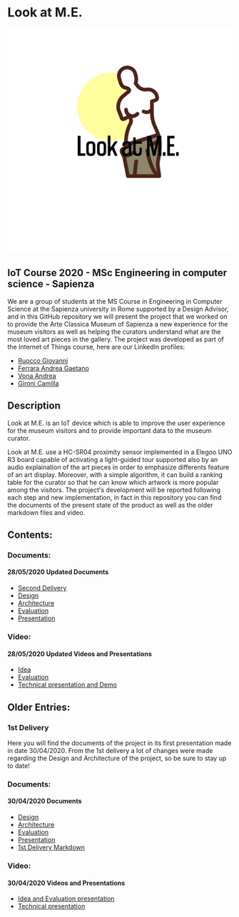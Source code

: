 
# Look at M.E.

![Project Logo](https://github.com/giovanniruocco/smartmuseum/blob/master/images/logo.png)

## IoT Course 2020 - MSc Engineering in computer science - Sapienza

We are a group of students at the MS Course in Engineering in Computer Science at the Sapienza university in Rome supported by a Design Advisor, and in this GitHub repository we will present the project that we worked on to provide the Arte Classica Museum of Sapienza a new experience for the museum visitors as well as helping the curators understand what are the most loved art pieces in the gallery.
The project was developed as part of the Internet of Things course, here are our LinkedIn profiles:

- [Ruocco Giovanni](https://www.linkedin.com/in/giovanniruocco07)
- [Ferrara Andrea Gaetano](https://www.linkedin.com/in/andrea-gaetano-ferrara-98a5371a3)
- [Vona Andrea](https://www.linkedin.com/in/andrea-vona-96b832165)
- [Gironi Camilla](https://www.linkedin.com/in/camilla-gironi)

## Description

Look at M.E. is an IoT device which is able to improve the user experience for the museum visitors and to provide important data to the museum curator.

Look at M.E. use a HC-SR04 proximity sensor implemented in a Elegoo UNO R3 board capable of activating a light-guided tour supported also by an audio explaination of the art pieces in order to emphasize differents feature of an art display.
Moreover, with a simple algorithm, it can build a ranking table for the curator so that he can know which artwork is more popular among the visitors.
The project's development will be reported following each step and new implementation, in fact in this repository you can find the documents of the present state of the product as well as the older markdown files and video.

## Contents:

### Documents:

#### 28/05/2020 Updated Documents

- [Second Delivery](https://github.com/giovanniruocco/smartmuseum/blob/master/2nd%20Delivery.md)
- [Design](https://github.com/giovanniruocco/smartmuseum/blob/master/Design_2805.md)
- [Architecture](https://github.com/giovanniruocco/smartmuseum/blob/master/Architecture_2805.md)
- [Evaluation](https://github.com/giovanniruocco/smartmuseum/blob/master/Evaluation_2805.md)
- [Presentation](https://github.com/giovanniruocco/smartmuseum/blob/master/Presentation.pdf)

### Video:

#### 28/05/2020 Updated Videos and Presentations

- [Idea](https://www.youtube.com/watch?v=_c1rHA_vbpU)
- [Evaluation](https://youtu.be/G556htPPm2g)
- [Technical presentation and Demo](https://www.youtube.com/watch?v=qv295bPE5Qw)

## Older Entries:

### 1st Delivery

Here you will find the documents of the project in its first presentation made in date 30/04/2020.
From the 1st delivery a lot of changes were made regarding the Design and Architecture of the project, so be sure to stay up to date!

### Documents:

#### 30/04/2020 Documents

- [Design](https://github.com/giovanniruocco/smartmuseum/blob/master/Old%20Versions/Design.md)
- [Architecture](https://github.com/giovanniruocco/smartmuseum/blob/master/Old%20Versions/Architecture.md)
- [Evaluation](https://github.com/giovanniruocco/smartmuseum/blob/master/Old%20Versions/Evaluation.md)
- [Presentation](https://github.com/giovanniruocco/smartmuseum/blob/master/Old%20Versions/Presentation.pdf)
- [1st Delivery Markdown](https://github.com/giovanniruocco/smartmuseum/blob/master/Old%20Versions/1st%20Delivery.md)

### Video:

#### 30/04/2020 Videos and Presentations

- [Idea and Evaluation presentation](https://www.youtube.com/watch?v=_c1rHA_vbpU)
- [Technical presentation](https://www.youtube.com/watch?v=XWXVBEEmsI0&feature=youtu.be)
